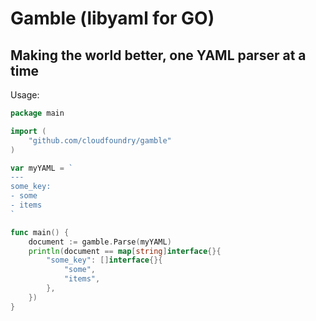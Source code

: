 Gamble (libyaml for GO)
===============================

Making the world better, one YAML parser at a time
--------------------------------------------------

Usage:

```go
package main

import (
	"github.com/cloudfoundry/gamble"
)

var myYAML = `
---
some_key:
- some
- items
`

func main() {
	document := gamble.Parse(myYAML)
	println(document == map[string]interface{}{
		"some_key": []interface{}{
			"some",
			"items",
		},
	})
}

```
